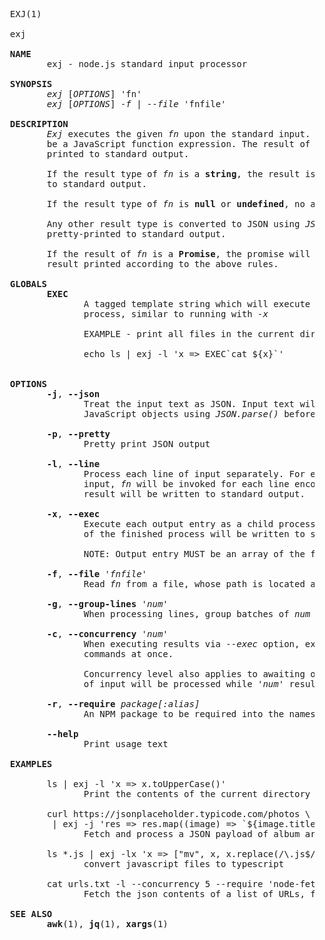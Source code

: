 <pre>
  EXJ(1)
  
  exj
  
  <b>NAME</b>
         exj - node.js standard input processor
  
  <b>SYNOPSIS</b>
         <em>exj</em> [<em>OPTIONS</em>] 'fn'
         <em>exj</em> [<em>OPTIONS</em>] <em>-f</em> | <em>--file</em> 'fnfile'

  <b>DESCRIPTION</b>
         <em>Exj</em> executes the given <em>fn</em> upon the standard input. <em>Fn</em> is expected to
         be a JavaScript function expression. The result of <em>fn</em> execution is 
         printed to standard output.
         
         If the result type of <em>fn</em> is a <b>string</b>, the result is printed directly
         to standard output.
        
         If the result type of <em>fn</em> is <b>null</b> or <b>undefined</b>, no action is taken.

         Any other result type is converted to JSON using <em>JSON.stringify()</em> and
         pretty-printed to standard output.
  
         If the result of <em>fn</em> is a <b>Promise</b>, the promise will be resolved and the
         result printed according to the above rules.

  <b>GLOBALS</b>
         <b>EXEC</b>
                A tagged template string which will execute escape and execute the contents as a child
                process, similar to running with <em>-x</em>

                EXAMPLE - print all files in the current directory:
                
                echo ls | exj -l 'x => EXEC`cat ${x}`'


  <b>OPTIONS</b>
         <b>-j</b>, <b>--json</b>
                Treat the input text as JSON. Input text will be parsed to
                JavaScript objects using <em>JSON.parse()</em> before being passed to <em>fn</em>.

         <b>-p</b>, <b>--pretty</b>
                Pretty print JSON output

         <b>-l</b>, <b>--line</b>
                Process each line of input separately. For each line of standard
                input, <em>fn</em> will be invoked for each line encountered, and the
                result will be written to standard output.

         <b>-x</b>, <b>--exec</b>
                Execute each output entry as a child process. The standard output
                of the finished process will be written to standard out.

                NOTE: Output entry MUST be an array of the format ['executable', 'arg1', 'arg2', ...]

         <b>-f</b>, <b>--file</b> <em>'fnfile'</em>
                Read <em>fn</em> from a file, whose path is located at <em>'fnfile'</em>.

         <b>-g</b>, <b>--group-lines</b> <em>'num'</em>
                When processing lines, group batches of <em>num</em> lines together as an array

         <b>-c</b>, <b>--concurrency</b> <em>'num'</em>
                When executing results via <em>--exec</em> option, execute at most <em>num</em>
                commands at once.

                Concurrency level also applies to awaiting of Promise results: no more lines
                of input will be processed while <em>'num'</em> results are in flight.

         <b>-r</b>, <b>--require</b> <em>package[:alias]</em>
                An NPM package to be required into the namespace of 'fn', with optional alias

         <b>--help</b>
                Print usage text

  <b>EXAMPLES</b>
  
         ls | exj -l 'x => x.toUpperCase()'
                Print the contents of the current directory in uppercase
  
         curl https://jsonplaceholder.typicode.com/photos \
          | exj -j 'res => res.map((image) => `${image.title} - ${image.thumbnailUrl}`).join("\n")' | pbcopy
                Fetch and process a JSON payload of album artwork to the clipboard
  
         ls *.js | exj -lx 'x => ["mv", x, x.replace(/\.js$/, ".ts")]'
                convert javascript files to typescript

         cat urls.txt -l --concurrency 5 --require 'node-fetch:fetch' 'url => fetch(url).then(r => r.json())'
                Fetch the json contents of a list of URLs, fetching up to five URLs simultaneously

  <b>SEE ALSO</b>
         <b>awk</b>(1), <b>jq</b>(1), <b>xargs</b>(1)
  
</pre>